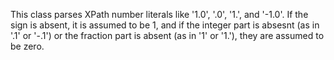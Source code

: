 This class parses XPath number literals like '1.0', '.0', '1.', and '-1.0'. If the sign is absent, it is assumed to be 1, and if the integer part is absesnt (as in '.1' or '-.1') or the fraction part is absent (as  in '1' or '1.'), they are assumed to be zero.